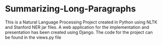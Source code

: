 # Summarizing-Long-Paragraphs
This is a Natural Language Processing Project created in Python using NLTK and Stanford NER jar files. A web application for the implementation and presentation has been created using Django. The code for the project can be found in the views.py file
